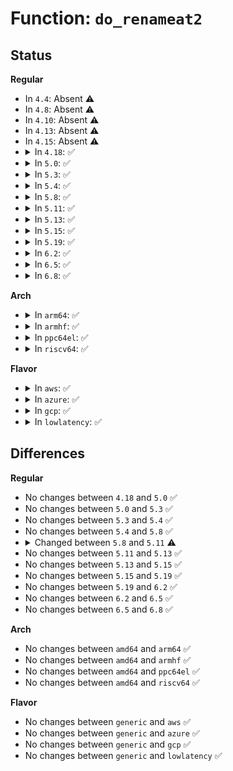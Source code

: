 # Function: <code>do_renameat2</code>

## Status
<b>Regular</b>
<ul>
<li>
In <code>4.4</code>: Absent ⚠️
</li>
<li>
In <code>4.8</code>: Absent ⚠️
</li>
<li>
In <code>4.10</code>: Absent ⚠️
</li>
<li>
In <code>4.13</code>: Absent ⚠️
</li>
<li>
In <code>4.15</code>: Absent ⚠️
</li>
<li>
<details>
<summary>In <code>4.18</code>: ✅</summary>

```c
int do_renameat2(int olddfd, const char *oldname, int newdfd, const char *newname, unsigned int flags);
```

**Collision:** Unique Static

**Inline:** No

**Transformation:** False

**Instances:**

```
In fs/namei.c (ffffffff812ac6e0)
Location: fs/namei.c:4526
Inline: False
Direct callers:
  - fs/namei.c:__ia32_sys_rename
  - fs/namei.c:__x64_sys_rename
  - fs/namei.c:__ia32_sys_renameat
  - fs/namei.c:__x64_sys_renameat
  - fs/namei.c:__ia32_sys_renameat2
  - fs/namei.c:__x64_sys_renameat2
```
**Symbols:**

```
ffffffff812ac6e0-ffffffff812acc60: do_renameat2 (STB_LOCAL)
```
</details>
</li>
<li>
<details>
<summary>In <code>5.0</code>: ✅</summary>

```c
int do_renameat2(int olddfd, const char *oldname, int newdfd, const char *newname, unsigned int flags);
```

**Collision:** Unique Static

**Inline:** No

**Transformation:** False

**Instances:**

```
In fs/namei.c (ffffffff812c17e0)
Location: fs/namei.c:4515
Inline: False
Direct callers:
  - fs/namei.c:__ia32_sys_rename
  - fs/namei.c:__x64_sys_rename
  - fs/namei.c:__ia32_sys_renameat
  - fs/namei.c:__x64_sys_renameat
  - fs/namei.c:__ia32_sys_renameat2
  - fs/namei.c:__x64_sys_renameat2
```
**Symbols:**

```
ffffffff812c17e0-ffffffff812c1d60: do_renameat2 (STB_LOCAL)
```
</details>
</li>
<li>
<details>
<summary>In <code>5.3</code>: ✅</summary>

```c
int do_renameat2(int olddfd, const char *oldname, int newdfd, const char *newname, unsigned int flags);
```

**Collision:** Unique Static

**Inline:** No

**Transformation:** False

**Instances:**

```
In fs/namei.c (ffffffff812ddd60)
Location: fs/namei.c:4516
Inline: False
Direct callers:
  - fs/namei.c:__ia32_sys_rename
  - fs/namei.c:__x64_sys_rename
  - fs/namei.c:__ia32_sys_renameat
  - fs/namei.c:__x64_sys_renameat
  - fs/namei.c:__ia32_sys_renameat2
  - fs/namei.c:__x64_sys_renameat2
```
**Symbols:**

```
ffffffff812ddd60-ffffffff812de2c6: do_renameat2 (STB_LOCAL)
```
</details>
</li>
<li>
<details>
<summary>In <code>5.4</code>: ✅</summary>

```c
int do_renameat2(int olddfd, const char *oldname, int newdfd, const char *newname, unsigned int flags);
```

**Collision:** Unique Static

**Inline:** No

**Transformation:** False

**Instances:**

```
In fs/namei.c (ffffffff812ef880)
Location: fs/namei.c:4511
Inline: False
Direct callers:
  - fs/namei.c:__ia32_sys_rename
  - fs/namei.c:__x64_sys_rename
  - fs/namei.c:__ia32_sys_renameat
  - fs/namei.c:__x64_sys_renameat
  - fs/namei.c:__ia32_sys_renameat2
  - fs/namei.c:__x64_sys_renameat2
```
**Symbols:**

```
ffffffff812ef880-ffffffff812efde6: do_renameat2 (STB_LOCAL)
```
</details>
</li>
<li>
<details>
<summary>In <code>5.8</code>: ✅</summary>

```c
int do_renameat2(int olddfd, const char *oldname, int newdfd, const char *newname, unsigned int flags);
```

**Collision:** Unique Static

**Inline:** No

**Transformation:** False

**Instances:**

```
In fs/namei.c (ffffffff81327b70)
Location: fs/namei.c:4342
Inline: False
Direct callers:
  - fs/namei.c:__ia32_sys_rename
  - fs/namei.c:__x64_sys_rename
  - fs/namei.c:__ia32_sys_renameat
  - fs/namei.c:__x64_sys_renameat
  - fs/namei.c:__ia32_sys_renameat2
  - fs/namei.c:__x64_sys_renameat2
```
**Symbols:**

```
ffffffff81327b70-ffffffff813280a6: do_renameat2 (STB_LOCAL)
```
</details>
</li>
<li>
<details>
<summary>In <code>5.11</code>: ✅</summary>

```c
int do_renameat2(int olddfd, struct filename *from, int newdfd, struct filename *to, unsigned int flags);
```

**Collision:** Unique Global

**Inline:** No

**Transformation:** False

**Instances:**

```
In fs/namei.c (ffffffff81334680)
Location: fs/namei.c:4342
Inline: False
Direct callers:
  - fs/namei.c:__ia32_sys_rename
  - fs/namei.c:__x64_sys_rename
  - fs/namei.c:__ia32_sys_renameat
  - fs/namei.c:__x64_sys_renameat
  - fs/namei.c:__ia32_sys_renameat2
  - fs/namei.c:__x64_sys_renameat2
  - fs/io_uring.c:io_issue_sqe
```
**Symbols:**

```
ffffffff81334680-ffffffff81334b9a: do_renameat2 (STB_GLOBAL)
```
</details>
</li>
<li>
<details>
<summary>In <code>5.13</code>: ✅</summary>

```c
int do_renameat2(int olddfd, struct filename *from, int newdfd, struct filename *to, unsigned int flags);
```

**Collision:** Unique Global

**Inline:** No

**Transformation:** False

**Instances:**

```
In fs/namei.c (ffffffff8133a760)
Location: fs/namei.c:4580
Inline: False
Direct callers:
  - fs/namei.c:__ia32_sys_rename
  - fs/namei.c:__x64_sys_rename
  - fs/namei.c:__ia32_sys_renameat
  - fs/namei.c:__x64_sys_renameat
  - fs/namei.c:__ia32_sys_renameat2
  - fs/namei.c:__x64_sys_renameat2
  - fs/io_uring.c:io_issue_sqe
```
**Symbols:**

```
ffffffff8133a760-ffffffff8133ad26: do_renameat2 (STB_GLOBAL)
```
</details>
</li>
<li>
<details>
<summary>In <code>5.15</code>: ✅</summary>

```c
int do_renameat2(int olddfd, struct filename *from, int newdfd, struct filename *to, unsigned int flags);
```

**Collision:** Unique Global

**Inline:** No

**Transformation:** False

**Instances:**

```
In fs/namei.c (ffffffff813883c0)
Location: fs/namei.c:4667
Inline: False
Direct callers:
  - fs/namei.c:__ia32_sys_rename
  - fs/namei.c:__x64_sys_rename
  - fs/namei.c:__ia32_sys_renameat
  - fs/namei.c:__x64_sys_renameat
  - fs/namei.c:__ia32_sys_renameat2
  - fs/namei.c:__x64_sys_renameat2
  - fs/io_uring.c:io_issue_sqe
```
**Symbols:**

```
ffffffff813883c0-ffffffff8138894a: do_renameat2 (STB_GLOBAL)
```
</details>
</li>
<li>
<details>
<summary>In <code>5.19</code>: ✅</summary>

```c
int do_renameat2(int olddfd, struct filename *from, int newdfd, struct filename *to, unsigned int flags);
```

**Collision:** Unique Global

**Inline:** No

**Transformation:** False

**Instances:**

```
In fs/namei.c (ffffffff81409360)
Location: fs/namei.c:4762
Inline: False
Direct callers:
  - fs/namei.c:__ia32_sys_rename
  - fs/namei.c:__x64_sys_rename
  - fs/namei.c:__ia32_sys_renameat
  - fs/namei.c:__x64_sys_renameat
  - fs/namei.c:__ia32_sys_renameat2
  - fs/namei.c:__x64_sys_renameat2
  - io_uring/io_uring.c:io_renameat
```
**Symbols:**

```
ffffffff81409360-ffffffff81409980: do_renameat2 (STB_GLOBAL)
```
</details>
</li>
<li>
<details>
<summary>In <code>6.2</code>: ✅</summary>

```c
int do_renameat2(int olddfd, struct filename *from, int newdfd, struct filename *to, unsigned int flags);
```

**Collision:** Unique Global

**Inline:** No

**Transformation:** False

**Instances:**

```
In fs/namei.c (ffffffff81493a10)
Location: fs/namei.c:4818
Inline: False
Direct callers:
  - fs/namei.c:__ia32_sys_rename
  - fs/namei.c:__x64_sys_rename
  - fs/namei.c:__ia32_sys_renameat
  - fs/namei.c:__x64_sys_renameat
  - fs/namei.c:__ia32_sys_renameat2
  - fs/namei.c:__x64_sys_renameat2
  - io_uring/fs.c:io_renameat
```
**Symbols:**

```
ffffffff81493a10-ffffffff81494032: do_renameat2 (STB_GLOBAL)
```
</details>
</li>
<li>
<details>
<summary>In <code>6.5</code>: ✅</summary>

```c
int do_renameat2(int olddfd, struct filename *from, int newdfd, struct filename *to, unsigned int flags);
```

**Collision:** Unique Global

**Inline:** No

**Transformation:** False

**Instances:**

```
In fs/namei.c (ffffffff814c8a50)
Location: fs/namei.c:4895
Inline: False
Direct callers:
  - fs/namei.c:__ia32_sys_rename
  - fs/namei.c:__x64_sys_rename
  - fs/namei.c:__ia32_sys_renameat
  - fs/namei.c:__x64_sys_renameat
  - fs/namei.c:__ia32_sys_renameat2
  - fs/namei.c:__x64_sys_renameat2
  - io_uring/fs.c:io_renameat
```
**Symbols:**

```
ffffffff814c8a50-ffffffff814c90a2: do_renameat2 (STB_GLOBAL)
```
</details>
</li>
<li>
<details>
<summary>In <code>6.8</code>: ✅</summary>

```c
int do_renameat2(int olddfd, struct filename *from, int newdfd, struct filename *to, unsigned int flags);
```

**Collision:** Unique Global

**Inline:** No

**Transformation:** False

**Instances:**

```
In fs/namei.c (ffffffff814fb300)
Location: fs/namei.c:4922
Inline: False
Direct callers:
  - fs/namei.c:__ia32_sys_rename
  - fs/namei.c:__x64_sys_rename
  - fs/namei.c:__ia32_sys_renameat
  - fs/namei.c:__x64_sys_renameat
  - fs/namei.c:__ia32_sys_renameat2
  - fs/namei.c:__x64_sys_renameat2
  - io_uring/fs.c:io_renameat
```
**Symbols:**

```
ffffffff814fb300-ffffffff814fb96e: do_renameat2 (STB_GLOBAL)
```
</details>
</li>
</ul>
<b>Arch</b>
<ul>
<li>
<details>
<summary>In <code>arm64</code>: ✅</summary>

```c
int do_renameat2(int olddfd, const char *oldname, int newdfd, const char *newname, unsigned int flags);
```

**Collision:** Unique Static

**Inline:** No

**Transformation:** False

**Instances:**

```
In fs/namei.c (ffff800010399058)
Location: fs/namei.c:4511
Inline: False
Direct callers:
  - fs/namei.c:__arm64_sys_rename
  - fs/namei.c:__arm64_sys_renameat
  - fs/namei.c:__arm64_sys_renameat2
```
**Symbols:**

```
ffff800010399058-ffff80001039952c: do_renameat2 (STB_LOCAL)
```
</details>
</li>
<li>
<details>
<summary>In <code>armhf</code>: ✅</summary>

```c
int do_renameat2(int olddfd, const char *oldname, int newdfd, const char *newname, unsigned int flags);
```

**Collision:** Unique Static

**Inline:** No

**Transformation:** False

**Instances:**

```
In fs/namei.c (c057f6cc)
Location: fs/namei.c:4511
Inline: False
Direct callers:
  - fs/namei.c:__se_sys_rename
  - fs/namei.c:__se_sys_renameat
  - fs/namei.c:__se_sys_renameat2
```
**Symbols:**

```
c057f6cc-c057fba8: do_renameat2 (STB_LOCAL)
```
</details>
</li>
<li>
<details>
<summary>In <code>ppc64el</code>: ✅</summary>

```c
int do_renameat2(int olddfd, const char *oldname, int newdfd, const char *newname, unsigned int flags);
```

**Collision:** Unique Static

**Inline:** No

**Transformation:** False

**Instances:**

```
In fs/namei.c (c000000000493740)
Location: fs/namei.c:4511
Inline: False
Direct callers:
  - fs/namei.c:__se_sys_rename
  - fs/namei.c:__se_sys_renameat
  - fs/namei.c:__se_sys_renameat2
```
**Symbols:**

```
c000000000493740-c000000000493e1c: do_renameat2 (STB_LOCAL)
```
</details>
</li>
<li>
<details>
<summary>In <code>riscv64</code>: ✅</summary>

```c
int do_renameat2(int olddfd, const char *oldname, int newdfd, const char *newname, unsigned int flags);
```

**Collision:** Unique Static

**Inline:** No

**Transformation:** False

**Instances:**

```
In fs/namei.c (ffffffe000266b26)
Location: fs/namei.c:4511
Inline: False
Direct callers:
  - fs/namei.c:__se_sys_rename
  - fs/namei.c:__se_sys_renameat
  - fs/namei.c:__se_sys_renameat2
```
**Symbols:**

```
ffffffe000266b26-ffffffe000266fae: do_renameat2 (STB_LOCAL)
```
</details>
</li>
</ul>
<b>Flavor</b>
<ul>
<li>
<details>
<summary>In <code>aws</code>: ✅</summary>

```c
int do_renameat2(int olddfd, const char *oldname, int newdfd, const char *newname, unsigned int flags);
```

**Collision:** Unique Static

**Inline:** No

**Transformation:** False

**Instances:**

```
In fs/namei.c (ffffffff812e7e60)
Location: fs/namei.c:4511
Inline: False
Direct callers:
  - fs/namei.c:__ia32_sys_rename
  - fs/namei.c:__x64_sys_rename
  - fs/namei.c:__ia32_sys_renameat
  - fs/namei.c:__x64_sys_renameat
  - fs/namei.c:__ia32_sys_renameat2
  - fs/namei.c:__x64_sys_renameat2
```
**Symbols:**

```
ffffffff812e7e60-ffffffff812e83c6: do_renameat2 (STB_LOCAL)
```
</details>
</li>
<li>
<details>
<summary>In <code>azure</code>: ✅</summary>

```c
int do_renameat2(int olddfd, const char *oldname, int newdfd, const char *newname, unsigned int flags);
```

**Collision:** Unique Static

**Inline:** No

**Transformation:** False

**Instances:**

```
In fs/namei.c (ffffffff812d8aa0)
Location: fs/namei.c:4511
Inline: False
Direct callers:
  - fs/namei.c:__ia32_sys_rename
  - fs/namei.c:__x64_sys_rename
  - fs/namei.c:__ia32_sys_renameat
  - fs/namei.c:__x64_sys_renameat
  - fs/namei.c:__ia32_sys_renameat2
  - fs/namei.c:__x64_sys_renameat2
```
**Symbols:**

```
ffffffff812d8aa0-ffffffff812d9006: do_renameat2 (STB_LOCAL)
```
</details>
</li>
<li>
<details>
<summary>In <code>gcp</code>: ✅</summary>

```c
int do_renameat2(int olddfd, const char *oldname, int newdfd, const char *newname, unsigned int flags);
```

**Collision:** Unique Static

**Inline:** No

**Transformation:** False

**Instances:**

```
In fs/namei.c (ffffffff812e5c70)
Location: fs/namei.c:4511
Inline: False
Direct callers:
  - fs/namei.c:__ia32_sys_rename
  - fs/namei.c:__x64_sys_rename
  - fs/namei.c:__ia32_sys_renameat
  - fs/namei.c:__x64_sys_renameat
  - fs/namei.c:__ia32_sys_renameat2
  - fs/namei.c:__x64_sys_renameat2
```
**Symbols:**

```
ffffffff812e5c70-ffffffff812e61d6: do_renameat2 (STB_LOCAL)
```
</details>
</li>
<li>
<details>
<summary>In <code>lowlatency</code>: ✅</summary>

```c
int do_renameat2(int olddfd, const char *oldname, int newdfd, const char *newname, unsigned int flags);
```

**Collision:** Unique Static

**Inline:** No

**Transformation:** False

**Instances:**

```
In fs/namei.c (ffffffff812f6bf0)
Location: fs/namei.c:4511
Inline: False
Direct callers:
  - fs/namei.c:__ia32_sys_rename
  - fs/namei.c:__x64_sys_rename
  - fs/namei.c:__ia32_sys_renameat
  - fs/namei.c:__x64_sys_renameat
  - fs/namei.c:__ia32_sys_renameat2
  - fs/namei.c:__x64_sys_renameat2
```
**Symbols:**

```
ffffffff812f6bf0-ffffffff812f7156: do_renameat2 (STB_LOCAL)
```
</details>
</li>
</ul>

## Differences
<b>Regular</b>
<ul>
<li>
No changes between <code>4.18</code> and <code>5.0</code> ✅
</li>
<li>
No changes between <code>5.0</code> and <code>5.3</code> ✅
</li>
<li>
No changes between <code>5.3</code> and <code>5.4</code> ✅
</li>
<li>
No changes between <code>5.4</code> and <code>5.8</code> ✅
</li>
<li>
<details>
<summary>Changed between <code>5.8</code> and <code>5.11</code> ⚠️</summary>
<ul>
<li>
<b>Param added. </b>
<code>struct filename *from</code>
</li>
<li>
<b>Param added. </b>
<code>struct filename *to</code>
</li>
<li>
<b>Param removed. </b>
<code>const char *oldname</code>
</li>
<li>
<b>Param removed. </b>
<code>const char *newname</code>
</li>
</ul>
</details>
</li>
<li>
No changes between <code>5.11</code> and <code>5.13</code> ✅
</li>
<li>
No changes between <code>5.13</code> and <code>5.15</code> ✅
</li>
<li>
No changes between <code>5.15</code> and <code>5.19</code> ✅
</li>
<li>
No changes between <code>5.19</code> and <code>6.2</code> ✅
</li>
<li>
No changes between <code>6.2</code> and <code>6.5</code> ✅
</li>
<li>
No changes between <code>6.5</code> and <code>6.8</code> ✅
</li>
</ul>
<b>Arch</b>
<ul>
<li>
No changes between <code>amd64</code> and <code>arm64</code> ✅
</li>
<li>
No changes between <code>amd64</code> and <code>armhf</code> ✅
</li>
<li>
No changes between <code>amd64</code> and <code>ppc64el</code> ✅
</li>
<li>
No changes between <code>amd64</code> and <code>riscv64</code> ✅
</li>
</ul>
<b>Flavor</b>
<ul>
<li>
No changes between <code>generic</code> and <code>aws</code> ✅
</li>
<li>
No changes between <code>generic</code> and <code>azure</code> ✅
</li>
<li>
No changes between <code>generic</code> and <code>gcp</code> ✅
</li>
<li>
No changes between <code>generic</code> and <code>lowlatency</code> ✅
</li>
</ul>
